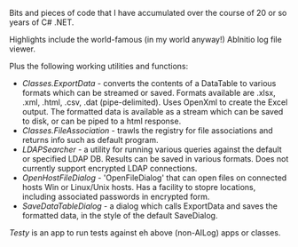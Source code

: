 Bits and pieces of code that I have accumulated over the course of 20 or so years of C# .NET.

Highlights include the world-famous (in my world anyway!) AbInitio log file viewer.

Plus the following working utilities and functions:
* *Classes.ExportData* - converts the contents of a DataTable to various formats which can be streamed or saved. Formats available are .xlsx, .xml, .html, .csv, .dat (pipe-delimited). Uses OpenXml to create the Excel output. The formatted data is available as a stream which can be saved to disk, or can be piped to a html response.
* *Classes.FileAssociation* - trawls the registry for file associations and returns info such as default program.
* *LDAPSearcher* - a utility for running various queries against the default or specified LDAP DB. Results can be saved in various formats. Does not currently support encrypted LDAP connections.
* *OpenHostFileDialog* - 'OpenFileDialog' that can open files on connected hosts Win or Linux/Unix hosts. Has a facility to stopre locations, including associated passwords in encrypted form.
* *SaveDataTableDialog* - a dialog which calls ExportData and saves the formatted data, in the style of the default SaveDialog.

*Testy* is an app to run tests against eh above (non-AILog) apps or classes.

